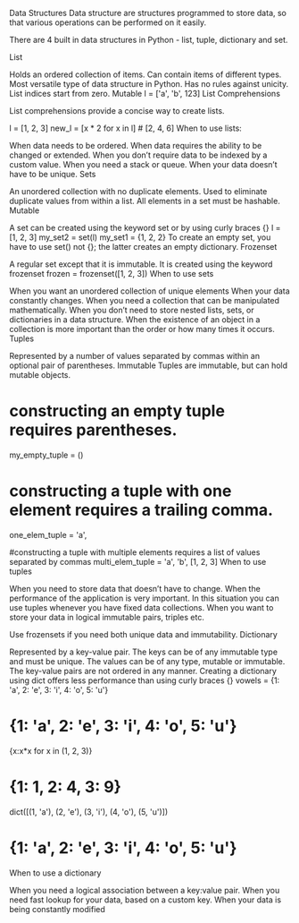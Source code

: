 Data Structures
Data structure are structures programmed to store data, so that various operations can be performed on it easily.

There are 4 built in data structures in Python - list, tuple, dictionary and set.

List

Holds an ordered collection of items.
Can contain items of different types.
Most versatile type of data structure in Python.
Has no rules against unicity.
List indices start from zero.
Mutable
l = ['a', 'b', 123]
List Comprehensions

List comprehensions provide a concise way to create lists.

l = [1, 2, 3]
new_l = [x * 2 for x in l] # [2, 4, 6]
When to use lists:

When data needs to be ordered.
When data requires the ability to be changed or extended.
When you don’t require data to be indexed by a custom value.
When you need a stack or queue.
When your data doesn’t have to be unique.
Sets

An unordered collection with no duplicate elements.
Used to eliminate duplicate values from within a list.
All elements in a set must be hashable.
Mutable

A set can be created using the keyword set or by using curly braces {}
l = [1, 2, 3]
my_set2 = set(l)
my_set1 = {1, 2, 2}
To create an empty set, you have to use set() not {}; the latter creates an empty dictionary.
Frozenset

A regular set except that it is immutable. It is created using the keyword frozenset
frozen = frozenset([1, 2, 3])
When to use sets

When you want an unordered collection of unique elements
When your data constantly changes.
When you need a collection that can be manipulated mathematically.
When you don’t need to store nested lists, sets, or dictionaries in a data structure.
When the existence of an object in a collection is more important than the order or how many times it occurs.
Tuples

Represented by a number of values separated by commas within an optional pair of parentheses.
Immutable
Tuples are immutable, but can hold mutable objects.
# constructing an empty tuple requires parentheses.
my_empty_tuple = ()

# constructing a tuple with one element requires a trailing comma.
one_elem_tuple = 'a',

#constructing a tuple with multiple elements requires a list of values separated by commas
multi_elem_tuple = 'a', 'b', [1, 2, 3]
When to use tuples

When you need to store data that doesn’t have to change.
When the performance of the application is very important. In this situation you can use tuples whenever you have fixed data collections.
When you want to store your data in logical immutable pairs, triples etc.

Use frozensets if you need both unique data and immutability.
Dictionary

Represented by a key-value pair.
The keys can be of any immutable type and must be unique.
The values can be of any type, mutable or immutable.
The key-value pairs are not ordered in any manner.
Creating a dictionary using dict offers less performance than using curly braces {}
vowels = {1: 'a', 2: 'e', 3: 'i', 4: 'o', 5: 'u'}
# {1: 'a', 2: 'e', 3: 'i', 4: 'o', 5: 'u'}

{x:x*x for x in (1, 2, 3)}
# {1: 1, 2: 4, 3: 9}

dict([(1, 'a'), (2, 'e'), (3, 'i'), (4, 'o'), (5, 'u')])
# {1: 'a', 2: 'e', 3: 'i', 4: 'o', 5: 'u'}

When to use a dictionary

When you need a logical association between a key:value pair.
When you need fast lookup for your data, based on a custom key.
When your data is being constantly modified